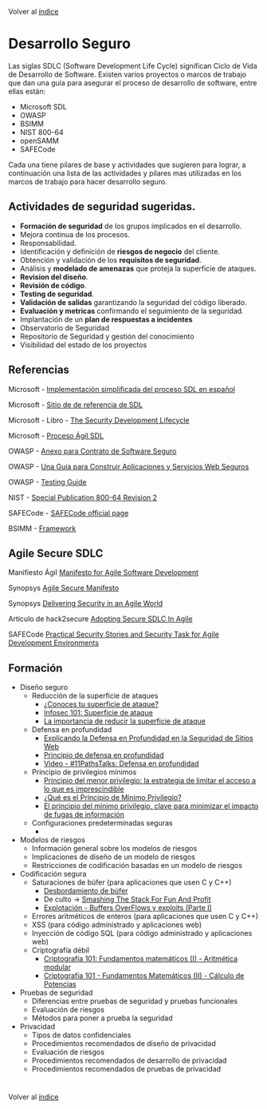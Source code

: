 Volver al [índice](../../README.md)

#

# Desarrollo Seguro

Las siglas SDLC (Software Development Life Cycle) significan Ciclo de Vida de Desarrollo de Software. Existen varios proyectos o marcos de trabajo que dan una guía para asegurar el proceso de desarrollo de software, entre ellas están:

- Microsoft SDL
- OWASP
- BSIMM
- NIST 800-64
- openSAMM
- SAFECode

Cada una tiene pilares de base y actividades que sugieren para lograr, a continuación una lista de las actividades y pilares mas utilizadas en los marcos de trabajo para hacer desarrollo seguro.

## Actividades de seguridad sugeridas.

- **Formación de seguridad** de los grupos implicados en el desarrollo.
- Mejora continua de los procesos.
- Responsabilidad.
- Identificación y definición de **riesgos de negocio** del cliente.
- Obtención y validación de los **requisitos de seguridad**.
- Análisis y **modelado de amenazas** que proteja la superficie de ataques.
- **Revision del diseño**.
- **Revisión de código**.
- **Testing de seguridad**.
- **Validación de salidas** garantizando la seguridad del código liberado.
- **Evaluación y metricas** confirmando el seguimiento de la seguridad.
- Implantación de un **plan de respuestas a incidentes**
- Observatorio de Seguridad
- Repositorio de Seguridad y gestión del conocimiento
- Visibilidad del estado de los proyectos

## Referencias
Microsoft - [Implementación simplificada del proceso SDL en español](https://github.com/qnelo/security/blob/master/temas/sdlc/Spanish_Simplified%20Implementation%20of%20the%20SDL.docx)

Microsoft - [Sitio de de referencia de SDL](https://www.microsoft.com/en-us/sdl)

Microsoft - Libro - [The Security Development Lifecycle](https://blogs.msdn.microsoft.com/microsoft_press/2016/04/19/free-ebook-the-security-development-lifecycle/)

Microsoft - [Proceso Ágil SDL](https://www.microsoft.com/en-us/SDL/Discover/sdlagile.aspx)

OWASP - [Anexo para Contrato de Software Seguro](https://www.owasp.org/index.php/Anexo_para_Contrato_de_Software_Seguro_de_OWASP)

OWASP - [Una Guía para Construir Aplicaciones y Servicios Web Seguros](https://www.owasp.org/images/b/b2/OWASP_Development_Guide_2.0.1_Spanish.pdf)

OWASP - [Testing Guide](https://www.owasp.org/index.php/OWASP_Testing_Project)

NIST - [Special Publication 800-64 Revision 2](https://nvlpubs.nist.gov/nistpubs/legacy/sp/nistspecialpublication800-64r2.pdf)

SAFECode - [SAFECode official page](https://safecode.org/)

BSIMM - [Framework](https://www.bsimm.com/framework.html)

## Agile Secure SDLC

Manifiesto Ágil [Manifesto for Agile Software Development](http://agilemanifesto.org/)

Synopsys [Agile Secure Manifesto](https://github.com/qnelo/security/blob/master/temas/sdlc/agile-security-manifesto.pdf)

Synopsys [Delivering Security in an Agile World](https://github.com/qnelo/security/blob/master/temas/sdlc/delivering-security-in-an-agile-world.pdf)

Artículo de hack2secure [Adopting Secure SDLC In Agile](https://www.hack2secure.com/blogs/adopting-secure-sdlc-in-agile)

SAFECode [Practical Security Stories and Security Task for Agile Development Environments](https://github.com/qnelo/security/blob/master/temas/sdlc/SAFECode_Agile_Dev_Security0712.pdf)

## Formación

-  Diseño seguro
   - Reducción de la superficie de ataques
     - [¿Conoces tu superficie de ataque?](https://medium.com/@marvin.soto/conoces-tu-superficie-de-ataque-a2b3fd8c382e)
     - [Infosec 101: Superficie de ataque](https://delfinabzueta.wordpress.com/2015/02/04/infosec-101-superficie-de-ataque/)
     - [La importancia de reducir la superficie de ataque](http://tecnologiasweb.blogspot.com/2010/11/la-importancia-de-reducir-la-superficie.html)
   - Defensa en profundidad
     - [Explicando la Defensa en Profundidad en la Seguridad de Sitios Web](https://blog.sucuri.net/espanol/2016/10/explicando-la-defensa-en-profundidad-en-la-seguridad-de-sitios-web.html)
     - [Principio de defensa en profundidad](https://smr2rubenblanco.wordpress.com/2017/11/10/principio-de-defensa-en-profundidad/)
     - [Video - #11PathsTalks: Defensa en profundidad](https://www.youtube.com/watch?v=ZggRDJqcMQM)
   - Principio de privilegios mínimos
     - [Principio del menor privilegio: la estrategia de limitar el acceso a lo que es imprescindible](https://www.welivesecurity.com/la-es/2018/06/08/principio-menor-privilegio-limitar-acceso-imprescindible/)
     - [¿Qué es el Principio de Mínimo Privilegio?](https://blog.sucuri.net/espanol/2017/04/el-principio-de-minimo-privilegio.html)
     - [El principio del mínimo privilegio, clave para minimizar el impacto de fugas de información](https://www.audea.com/es/principio-del-minimo-privilegio-clave-minimizar-impacto-fugas-informacion/)
   - Configuraciones predeterminadas seguras
     - []()
-  Modelos de riesgos
   - Información general sobre los modelos de riesgos
   - Implicaciones de diseño de un modelo de riesgos
   - Restricciones de codificación basadas en un modelo de riesgos
-  Codificación segura
   - Saturaciones de búfer (para aplicaciones que usen C y C++)
     - [Desbordamiento de búfer](https://www.ecured.cu/Desbordamiento_de_b%C3%BAfer)
     - De culto -> [Smashing The Stack For Fun And Profit](http://www-inst.eecs.berkeley.edu/~cs161/fa08/papers/stack_smashing.pdf)
     - [Explotación - Buffers OverFlows y exploits (Parte I)](https://elbauldelprogramador.com/explotacion-buffers-overflows-y-exploits-parte-i/)
   - Errores aritméticos de enteros (para aplicaciones que usen C y C++)
   - XSS (para código administrado y aplicaciones web)
   - Inyección de código SQL (para código administrado y aplicaciones web)
   - Criptografía débil
     - [Criptografía 101: Fundamentos matemáticos (I) - Aritmética modular](https://elbauldelprogramador.com/criptografia-101-fundamentos-matematicos-i/)
     - [Criptografía 101 - Fundamentos Matemáticos (II) - Cálculo de Potencias](https://elbauldelprogramador.com/criptografia-101-fundamentos-matematicos-ii/)
-  Pruebas de seguridad
   - Diferencias entre pruebas de seguridad y pruebas funcionales
   - Evaluación de riesgos
   - Métodos para poner a prueba la seguridad
-  Privacidad
   - Tipos de datos confidenciales
   - Procedimientos recomendados de diseño de privacidad
   - Evaluación de riesgos
   - Procedimientos recomendados de desarrollo de privacidad
   - Procedimientos recomendados de pruebas de privacidad



#

Volver al [índice](../../README.md)